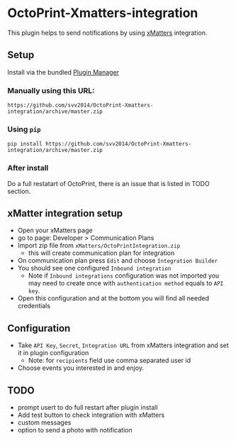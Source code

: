 # OctoPrint-Xmatters-integration

This plugin helps to send notifications by using [xMatters](https://xmatters.com) integration.

## Setup

Install via the bundled [Plugin Manager](https://github.com/foosel/OctoPrint/wiki/Plugin:-Plugin-Manager)

### Manually using this URL:

    https://github.com/svv2014/OctoPrint-Xmatters-integration/archive/master.zip

### Using `pip`

    pip install https://github.com/svv2014/OctoPrint-Xmatters-integration/archive/master.zip

### After install
    
Do a full restatart of OctoPrint, there is an issue that is listed in TODO section.

## xMatter integration setup 

* Open your xMatters page
* go to page: Developer > Communication Plans
* Import zip file from `xMatters/OctoPrintIntegration.zip` 
    * this will create communication plan for integration
* On communication plan press `Edit` and choose `Integration Builder`
* You should see one configured `Inbound integration`  
    * Note if `Inbound integrations` configuration was not imported you may need to create once with `authentication method` equals to `API key`. 
* Open this configuration and at the bottom you will find all needed credentials

## Configuration

* Take `API Key`, `Secret`, `Integration URL` from xMatters integration and set it in plugin configuration
    * Note: for `recipients` field use comma separated user id
* Choose events you interested in and enjoy.

## TODO
* prompt usert to do full restart after plugin install
* Add test button to check integration with xMatters 
* custom messages
* option to send a photo with notification
